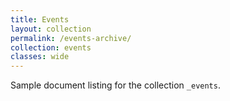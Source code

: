 ```yaml
---
title: Events
layout: collection
permalink: /events-archive/
collection: events
classes: wide
---
```


Sample document listing for the collection `_events`.
